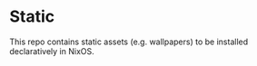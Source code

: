 # Static

This repo contains static assets (e.g. wallpapers) to be installed
declaratively in NixOS.
